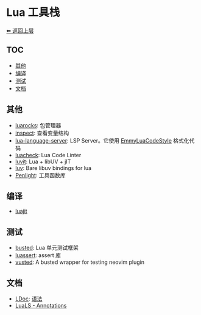 # Lua 工具栈

[⬅︎ 返回上层](../#lua)

## TOC

<!-- MarkdownTOC GFM -->

- [其他](#其他)
- [编译](#编译)
- [测试](#测试)
- [文档](#文档)

<!-- /MarkdownTOC -->

## 其他

- [luarocks](https://github.com/luarocks/luarocks): 包管理器
- [inspect](https://github.com/kikito/inspect.lua): 查看变量结构
- [lua-language-server](https://github.com/LuaLS/lua-language-server): LSP Server。它使用 [EmmyLuaCodeStyle](https://github.com/CppCXY/EmmyLuaCodeStyle) 格式化代码
- [luacheck](https://github.com/mpeterv/luacheck): Lua Code Linter
- [luvit](https://github.com/luvit/luvit): Lua + libUV + jIT
- [luv](https://github.com/luvit/luv): Bare libuv bindings for lua
- [Penlight](https://github.com/lunarmodules/Penlight): 工具函数库

## 编译

- [luajit](http://luajit.org/)

## 测试

- [busted](https://github.com/Olivine-Labs/busted): Lua 单元测试框架
- [luassert](https://github.com/lunarmodules/luassert): assert 库
- [vusted](https://github.com/notomo/vusted): A busted wrapper for testing neovim plugin

## 文档

- [LDoc](https://github.com/lunarmodules/LDoc): [语法](https://stevedonovan.github.io/ldoc/manual/doc.md.html)
- [LuaLS - Annotations](https://github.com/LuaLS/lua-language-server/wiki/Annotations)
